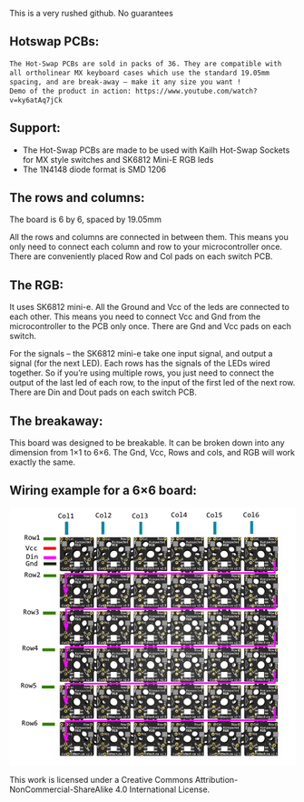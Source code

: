 This is a very rushed github. No guarantees

## Hotswap PCBs:

    The Hot-Swap PCBs are sold in packs of 36. They are compatible with all ortholinear MX keyboard cases which use the standard 19.05mm spacing, and are break-away – make it any size you want !
    Demo of the product in action: https://www.youtube.com/watch?v=ky6atAq7jCk

 

## Support:
- The Hot-Swap PCBs are made to be used with Kailh Hot-Swap Sockets for MX style switches and SK6812 Mini-E RGB leds
- The 1N4148 diode format is SMD 1206

 

## The rows and columns:

The board is 6 by 6, spaced by 19.05mm

All the rows and columns are connected in between them.
This means you only need to connect each column and row to your microcontroller once.
There are conveniently placed Row and Col pads on each switch PCB.

## The RGB:

It uses SK6812 mini-e.
All the Ground and Vcc of the leds are connected to each other. This means you need to connect Vcc and Gnd from the microcontroller to the PCB only once.
There are Gnd and Vcc pads on each switch.

For the signals – the SK6812 mini-e take one input signal, and output a signal (for the next LED).
Each rows has the signals of the LEDs wired together.
So if you’re using multiple rows, you just need to connect the output of the last led of each row, to the input of the first led of the next row. There are Din and Dout pads on each switch PCB.

 

## The breakaway:

This board was designed to be breakable. It can be broken down into any dimension from 1×1 to 6×6.
The Gnd, Vcc, Rows and cols, and RGB will work exactly the same.

 

## Wiring example for a 6×6 board:
![Pic](pics/wiring-2.png)



This work is licensed under a Creative Commons Attribution-NonCommercial-ShareAlike 4.0 International License.
